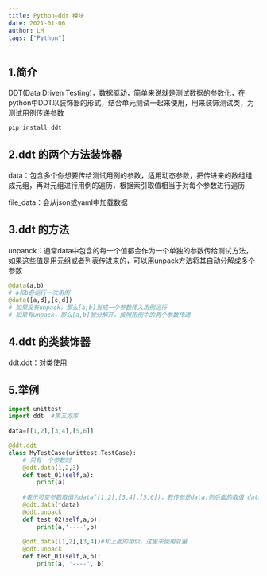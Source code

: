 ```yaml
---
title: Python—ddt 模块
date: 2021-01-06
author: LM
tags: ["Python"]
---
```


## 1.简介

DDT(Data Driven Testing)，数据驱动，简单来说就是测试数据的参数化，在python中DDT以装饰器的形式，结合单元测试一起来使用，用来装饰测试类，为测试用例传递参数

```python
pip install ddt
```

## 2.ddt 的两个方法装饰器

data：包含多个你想要传给测试用例的参数，适用动态参数，把传进来的数组组成元组，再对元组进行用例的遍历，根据索引取值相当于对每个参数进行遍历

file_data：会从json或yaml中加载数据

## 3.ddt 的方法

unpanck：通常data中包含的每一个值都会作为一个单独的参数传给测试方法，如果这些值是用元组或者列表传进来的，可以用unpack方法将其自动分解成多个参数 

```python
@data(a,b)         
# a和b各运行一次用例
@data([a,d],[c,d])
# 如果没有unpack，那么[a,b]当成一个参数传入用例运行
# 如果有unpack，那么[a,b]被分解开，按照用例中的两个参数传递
```

## 4.ddt 的类装饰器 

ddt.ddt：对类使用

## 5.举例

```python
import unittest
import ddt  #第三方库
 
data=[[1,2],[3,4],[5,6]]

@ddt.ddt
class MyTestCase(unittest.TestCase):
    # 只有一个参数时
    @ddt.data(1,2,3)
    def test_01(self,a):
        print(a)
    
    #表示可变参数取值为data([1,2],[3,4],[5,6])，若传参是data,则后面的取值 data([[1,2],[3,4],[5,6]])
    @ddt.data(*data)
    @ddt.unpack
    def test_02(self,a,b):
        print(a,'----',b)
    
    @ddt.data([1,2],[3,4])#和上面的相似，这里未使用变量
    @ddt.unpack
    def test_03(self,a,b):
        print(a, '----', b)
```